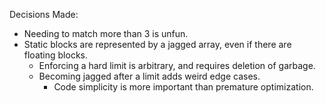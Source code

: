 

Decisions Made:
* Needing to match more than 3 is unfun.
* Static blocks are represented by a jagged array, even if there are floating blocks.
	* Enforcing a hard limit is arbitrary, and requires deletion of garbage.
	* Becoming jagged after a limit adds weird edge cases.
		* Code simplicity is more important than premature optimization.